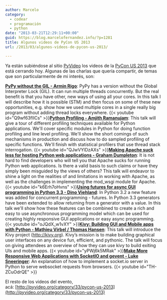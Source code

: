 ```yaml
---
author: Marcelo
category:
  - codear
  - programación
  - python
date: "2013-03-21T12:29:11+00:00"
guid: https://blog.marcelofernandez.info/?p=1281
title: Algunos videos de PyCon US 2013
url: /2013/03/algunos-videos-de-pycon-us-2013/

---
```

Ya están subiéndose al sitio [PyVideo](http://pyvideo.org/ "Python related video indexed so you can find it") los videos de la [PyCon US 2013](https://us.pycon.org/2013/ "PyCon US 2013") que está cerrando hoy. Algunas de las charlas que quería compartir, de temas que son particularmente de mi interés, son:

**[PyPy without the GIL - Armin Rigo](http://pyvideo.org/video/1739/pypy-without-the-gil "PyPy without the GIL")**:
PyPy has a version without the Global Interpreter Lock (GIL). It can run multiple threads concurrently. But the real benefit is that you have other, new ways of using all your cores. In this talk I will describe how it is possible (STM) and then focus on some of these new opportunities, e.g. show how we used multiple cores in a single really big program without adding thread locks everywhere.
{{< youtube id="Q9wf63flICs" >}}**[Python Profiling - Amjith Ramanujam](http://pyvideo.org/video/1770/python-profiling "Python Profiling Talk")**:
This talk will give a tour of different profiling techniques available for Python applications. We'll cover specific modules in Python for doing function profiling and line level profiling. We'll show the short comings of such mechanisms in production and discuss how to do sampled profiling of specific functions. We'll finish with statistical profilers that use thread stack interrogation.
{{< youtube id="QJwVYlDzAXs" >}}**[Making Apache suck less for hosting Python web applications - Graham Dumpleton](http://pyvideo.org/video/1773/making-apache-suck-less-for-hosting-python-web-ap "Making Apache suck less for hosting Python web apps")**:
It is not hard to find developers who will tell you that Apache sucks for running Python web applications. Is there a valid basis to such claims or have they simply been misguided by the views of others? This talk will endeavor to shine a light on the realities of and limitations in working with Apache, as well as the challenges in implementing the mod\_wsgi module for Apache.
{{< youtube id="k6Erh7oHvns" >}}**[Using futures for async GUI programming in Python 3.3 - Dino Viehland](http://pyvideo.org/video/1762/using-futures-for-async-gui-programming-in-python "Using futures for async GUI programming in Python 3.3")**:
In Python 3.2 a new feature was added for concurrent programming - futures. In Python 3.3 generators have been extended to allow returning from a generator with a value. In this talk we'll show how these features can be combined to create a rich and easy to use asynchronous programming model which can be used for creating highly responsive GUI applications or easy async programming.
{{< youtube id="oJQdX_w1vXY" >}}**[Kivy: Building GUI and Mobile apps with Python - Mathieu Virbel / Thomas Hansen](http://pyvideo.org/video/1701/kivy-building-gui-and-mobile-apps-with-python "Kivy Talk")**:
This talk will introduce the Kivy project (http://kivy.org). Kivy’s mission is to make building graphical user interfaces on any device fun, efficient, and pythonic.
The talk will focus on giving attendees an overview of how they can use kivy to build exiting UIs and mobile apps.
{{< youtube id="yPWj6k5MRak" >}}**[Make More Responsive Web Applications with SocketIO and gevent - Luke Sneeringer](http://pyvideo.org/video/1798/make-more-responsive-web-applications-with-socket "Make More Responsive Web Applications with SocketIO and gevent")**:
An explanation of how to implement a socket.io server in Python to serve websocket requests from browsers.
{{< youtube id="TH-ZCuOdrQE" >}}

El resto de los videos del evento, acá: [http://pyvideo.org/category/33/pycon-us-2013](http://pyvideo.org/category/33/pycon-us-2013)
